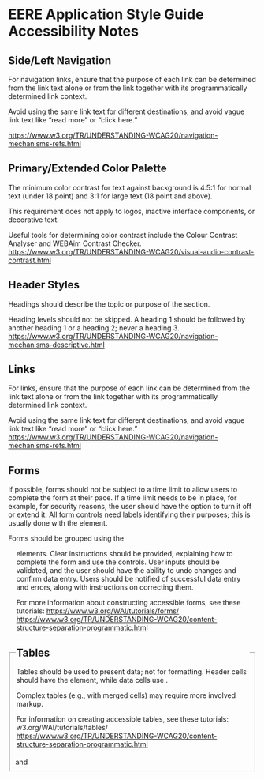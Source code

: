 # EERE Application Style Guide Accessibility Notes

## Side/Left Navigation
For navigation links, ensure that the purpose of each link can be determined from the link text alone or from the link together with its programmatically determined link context.

Avoid using the same link text for different destinations, and avoid vague link text like “read more” or “click here.”

https://www.w3.org/TR/UNDERSTANDING-WCAG20/navigation-mechanisms-refs.html

## Primary/Extended Color Palette
The minimum color contrast for text against background is 4.5:1 for normal text (under 18 point) and 3:1 for large text (18 point and above).

This requirement does not apply to logos, inactive interface components, or decorative text.

Useful tools for determining color contrast include the Colour Contrast Analyser and WEBAim Contrast Checker.
https://www.w3.org/TR/UNDERSTANDING-WCAG20/visual-audio-contrast-contrast.html

## Header Styles
Headings should describe the topic or purpose of the section.

Heading levels should not be skipped. A heading 1 should be followed by another heading 1 or a heading 2; never a heading 3.
https://www.w3.org/TR/UNDERSTANDING-WCAG20/navigation-mechanisms-descriptive.html

## Links
For links, ensure that the purpose of each link can be determined from the link text alone or from the link together with its programmatically determined link context.

Avoid using the same link text for different destinations, and avoid vague link text like “read more” or “click here.”
https://www.w3.org/TR/UNDERSTANDING-WCAG20/navigation-mechanisms-refs.html

## Forms
If possible, forms should not be subject to a time limit to allow users to complete the form at their pace. If a time limit needs to be in place, for example, for security reasons, the user should have the option to turn it off or extend it.
All form controls need labels identifying their purposes; this is usually done with the <label> element.
  
Forms should be grouped using the <fieldset> and <legend> elements. Clear instructions should be provided, explaining how to complete the form and use the controls. User inputs should be validated, and the user should have the ability to undo changes and confirm data entry. Users should be notified of successful data entry and errors, along with instructions on correcting them.
  
For more information about constructing accessible forms, see these tutorials: https://www.w3.org/WAI/tutorials/forms/
https://www.w3.org/TR/UNDERSTANDING-WCAG20/content-structure-separation-programmatic.html

## Tables
Tables should be used to present data; not for formatting. Header cells should have the <th> element, while data cells use <td>. 
  
Complex tables (e.g., with merged cells) may require more involved markup.

For information on creating accessible tables, see these tutorials: w3.org/WAI/tutorials/tables/
https://www.w3.org/TR/UNDERSTANDING-WCAG20/content-structure-separation-programmatic.html

